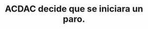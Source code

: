 ---
layout: post
title:  ACDAC decide que se iniciara un paro.
image: /public/pilotos.jpg
timeline-date: Septiembre 15 de 2017
---
